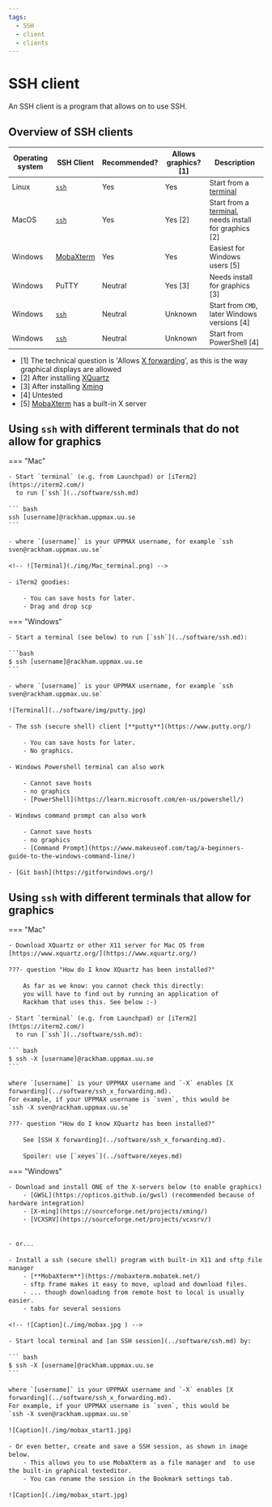 ```yaml
---
tags:
  - SSH
  - client
  - clients
---
```


# SSH client

An SSH client is a program that allows on to use SSH.

## Overview of SSH clients

Operating system|SSH Client               |Recommended?|Allows graphics? [1]|Description
----------------|-------------------------|------------|--------------------|---------------------------------
Linux           |[`ssh`](ssh.md)          |Yes         |Yes                 |Start from a [terminal](../software/terminal.md)
MacOS           |[`ssh`](ssh.md)          |Yes         |Yes [2]             |Start from a [terminal](../software/terminal.md), needs install for graphics [2]
Windows         |[MobaXterm](mobaxterm.md)|Yes         |Yes                 |Easiest for Windows users [5]
Windows         |PuTTY                    |Neutral     |Yes [3]             |Needs install for graphics [3]
Windows         |[`ssh`](ssh.md)          |Neutral     |Unknown             |Start from `CMD`, later Windows versions [4]
Windows         |[`ssh`](ssh.md)          |Neutral     |Unknown             |Start from PowerShell [4]

- [1] The technical question is 'Allows [X forwarding](ssh_x_forwarding.md)',
  as this is the way graphical displays are allowed
- [2] After installing [XQuartz](https://www.xquartz.org/)
- [3] After installing [Xming](http://www.straightrunning.com/XmingNotes/#head-13)
- [4] Untested
- [5] [MobaXterm](mobaxterm.md) has a built-in X server

## Using `ssh` with different terminals that do not allow for graphics

=== "Mac"

    - Start `terminal` (e.g. from Launchpad) or [iTerm2](https://iterm2.com/)
      to run [`ssh`](../software/ssh.md)

    ``` bash
    ssh [username]@rackham.uppmax.uu.se
    ```

    - where `[username]` is your UPPMAX username, for example `ssh sven@rackham.uppmax.uu.se`

    <!-- ![Terminal](./img/Mac_terminal.png) -->

    - iTerm2 goodies:

        - You can save hosts for later.
        - Drag and drop scp

=== "Windows"

    - Start a terminal (see below) to run [`ssh`](../software/ssh.md):

    ```bash
    $ ssh [username]@rackham.uppmax.uu.se
    ```

    - where `[username]` is your UPPMAX username, for example `ssh sven@rackham.uppmax.uu.se`

    ![Terminal](../software/img/putty.jpg)

    - The ssh (secure shell) client [**putty**](https://www.putty.org/)

        - You can save hosts for later.
        - No graphics.

    - Windows Powershell terminal can also work

        - Cannot save hosts
        - no graphics
        - [PowerShell](https://learn.microsoft.com/en-us/powershell/)

    - Windows command prompt can also work

        - Cannot save hosts
        - no graphics
        - [Command Prompt](https://www.makeuseof.com/tag/a-beginners-guide-to-the-windows-command-line/)

    - [Git bash](https://gitforwindows.org/)

## Using `ssh` with different terminals that allow for graphics

=== "Mac"

    - Download XQuartz or other X11 server for Mac OS from [https://www.xquartz.org/](https://www.xquartz.org/)

    ???- question "How do I know XQuartz has been installed?"

        As far as we know: you cannot check this directly:
        you will have to find out by running an application of
        Rackham that uses this. See below :-)

    - Start `terminal` (e.g. from Launchpad) or [iTerm2](https://iterm2.com/)
      to run [`ssh`](../software/ssh.md):

    ``` bash
    $ ssh -X [username]@rackham.uppmax.uu.se
    ```

    where `[username]` is your UPPMAX username and `-X` enables [X forwarding](../software/ssh_x_forwarding.md).
    For example, if your UPPMAX username is `sven`, this would be
    `ssh -X sven@rackham.uppmax.uu.se`

    ???- question "How do I know XQuartz has been installed?"

        See [SSH X forwarding](../software/ssh_x_forwarding.md).

        Spoiler: use [`xeyes`](../software/xeyes.md)

=== "Windows"

    - Download and install ONE of the X-servers below (to enable graphics)
        - [GWSL](https://opticos.github.io/gwsl) (recommended because of hardware integration)
        - [X-ming](https://sourceforge.net/projects/xming/)
        - [VCXSRV](https://sourceforge.net/projects/vcxsrv/)


    - or...

    - Install a ssh (secure shell) program with built-in X11 and sftp file manager
        - [**MobaXterm**](https://mobaxterm.mobatek.net/)
        - sftp frame makes it easy to move, upload and download files.
        - ... though downloading from remote host to local is usually easier.
        - tabs for several sessions

    <!-- ![Caption](./img/mobax.jpg ) -->

    - Start local terminal and [an SSH session](../software/ssh.md) by:

    ``` bash
    $ ssh -X [username]@rackham.uppmax.uu.se
    ```

    where `[username]` is your UPPMAX username and `-X` enables [X forwarding](../software/ssh_x_forwarding.md).
    For example, if your UPPMAX username is `sven`, this would be
    `ssh -X sven@rackham.uppmax.uu.se`

    ![Caption](./img/mobax_start1.jpg)

    - Or even better, create and save a SSH session, as shown in image below.
        - This allows you to use MobaXterm as a file manager and  to use the built-in graphical texteditor.
        - You can rename the session in the Bookmark settings tab.

    ![Caption](./img/mobax_start.jpg)

